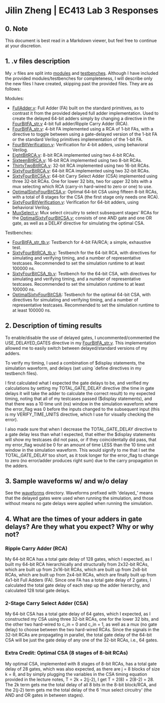# Jilin Zheng | EC413 Lab 3 Responses

## 0. Note

This document is best read in a Markdown viewer, but feel free to continue at your discretion.

## 1. .v files description

My .v files are split into [modules](./modules/) and [testbenches](./testbenches/). Although I have included the provided modules/testbenches for completeness, I will describe only the new files I have created, skipping past the provided files. They are as follows:

Modules:

- [FullAdder.v](./modules/FullAdder.v): Full Adder (FA) built on the standard primitives, as to contrast it from the provided delayed full adder implementation. Used to create the delayed 64-bit adders simply by changing a directive in the [FourBitFA_str.v](./modules/FourBitFA_str.v) 4-bit full adder/Ripple Carry Adder (RCA).
- [FourBitFA_str.v](./modules/FourBitFA_str.v): 4-bit FA implemented using a RCA of 1-bit FAs, with a directive to toggle between using a gate-delayed version of the 1-bit FA or the standard Verilog primitives implementation of the 1-bit FA.
- [FourBitVerification.v](./modules/FourBitVerification.v): Verification for 4-bit adders, using behavioral Verilog.
- [EightBitRCA.v](./modules/EightBitRCA.v): 8-bit RCA implemented using two 4-bit RCAs.
- [SixteenBitRCA.v](./modules/SixteenBitRCA.v): 16-bit RCA implemented using two 8-bit RCAs.
- [ThirtyTwoBitRCA.v](./modules/ThirtyTwoBitRCA.v): 32-bit RCA implemented using two 16-bit RCAs.
- [SixtyFourBitRCA.v](./modules/SixtyFourBitRCA.v): 64-bit RCA implemented using two 32-bit RCAs.
- [SixtyFourBitCSA.v](./modules/SixtyFourBitCSA.v): 64-bit Carry Select Adder (CSA) implemented using three 32-bit RCAs. One for lower 32 bits, two for upper 32 bits with a mux selecting which RCA (carry-in hard-wired to zero or one) to use.
- [OptimalSixtyFourBitCSA.v](./modules/OptimalSixtyFourBitCSA.v): Optimal 64-bit CSA using fifteen 8-bit RCAs, with a total of 8 stages for the CSA (the first stage only needs one RCA).
- [SixtyFourBitVerification.v](./modules/SixtyFourBitVerification.v): Verification for 64-bit adders, using behavioral Verilog.
- [MuxSelect.v](./modules/MuxSelect.v): Mux select circuitry to select subsequent stages' RCAs for the [OptimalSixtyFourBitCSA.v](./modules/OptimalSixtyFourBitCSA.v); consists of one AND gate and one OR gate, as well as a DELAY directive for simulating the optimal CSA.

Testbenches:

- [FourBitFA_str_tb.v](./testbenches/FourBitFA_str_tb.v): Testbench for 4-bit FA/RCA; a simple, exhaustive test.
- [SixtyFourBitRCA_tb.v](./testbenches/SixtyFourBitRCA_tb.v): Testbench for the 64-bit RCA, with directives for simulating and verifying timing, and a number of representative testcases. Recommended to set the simulation runtime to at least 100000 ns.
- [SixtyFourBitCSA_tb.v](./testbenches/SixtyFourBitCSA_tb.v): Testbench for the 64-bit CSA, with directives for simulating and verifying timing, and a number of representative testcases. Recommended to set the simulation runtime to at least 100000 ns.
- [OptimalSixtyFourBitCSA](./testbenches/OptimalSixtyFourBitCSA_tb.v): Testbench for the optimal 64-bit CSA, with directives for simulating and verifying timing, and a number of representative testcases. Recommended to set the simulation runtime to at least 100000 ns.

## 2. Description of timing results

To enable/disable the use of delayed gates, I uncommented/commented the USE_DELAYED_GATES directive in my [FourBitFA_str.v](./modules/FourBitFA_str.v). This implementation allowed me to easily switch between delayed/standard versions of my adders.

To verify my timing, I used a combination of $display statements, the simulation waveform, and delays (set using `define directives in my testbench files).

I first calculated what I expected the gate delays to be, and verified my calculations by setting my TOTAL_GATE_DELAY directive (the time in gate delays it will take the adder to calculate the correct result) to my expected timing, noting that all of my testcases passed ($display statements), and that there was a 10 time unit (ns) window in the simulation waveform where the error_flag was 0 before the inputs changed to the subsequent input (this is my VERIFY_TIME_UNITS directive, which I use for visually checking the error).

I also made sure that when I decrease the TOTAL_GATE_DELAY directive to a gate delay less than what I expected, that either the $display statements will show my testcases did not pass, or if they coincidentally did pass, that my error_flag would be 0 for an amount of time LESS than the 10 time unit window in the simulation waveform. This would signify to me that I set the TOTAL_GATE_DELAY too short, as it took longer for the error_flag to change to zero (no error/adder produces right sum) due to the carry propagation in the adders.

## 3. Sample waveforms w/ and w/o delay

See the [waveforms](./waveforms/) directory. Waveforms prefixed with 'delayed_' means that the delayed gates were used when running the simulation, and those without means no gate delays were applied when running the simulation.

## 4. What are the times of your adders in gate delays? Are they what you expect? Why or why not?

### Ripple Carry Adder (RCA)

My 64-bit RCA has a total gate delay of 128 gates, which I expected, as I built my 64-bit RCA hierarchically and structurally from 2x32-bit RCAs, which are built up from 2x16-bit RCAs, which are built up from 2x8-bit RCAs, which are built up from 2x4-bit RCAs, which are finally built up from 4x1-bit Full Adders (FA). Since one FA has a total gate delay of 2 gates, I calculated the total gate delay of each step up the adder hierarchy, and calculated 128 total gate delays.

### 2-Stage Carry Select Adder (CSA)

My 64-bit CSA has a total gate delay of 64 gates, which I expected, as I constructed my CSA using three 32-bit RCAs, one for the lower 32 bits, and the other two hard-wired to c_in = 0 and c_in = 1, as well as a mux (no gate delay) to choose between the two hard-wired RCAs. Since the signals in the 32-bit RCAs are propagating in parallel, the total gate delay of the 64-bit CSA will be just the gate delay of any one of the 32-bit RCAs, i.e., 64 gates.

### Extra Credit: Optimal CSA (8 stages of 8-bit RCAs)

My optimal CSA, implemented with 8 stages of 8-bit RCAs, has a total gate delay of 28 gates, which was also expected, as there are j = 8 blocks of size k = 8, and by simply plugging the variables in the CSA timing equation provided in the lecture notes, T = 2k + 2(j-2), I get T = 2(8) + 2(8-2) = 28. The 2k term gets me the total delay of all 8 bits in the 8-bit block/RCA, and the 2(j-2) term gets me the total delay of the 6 'mux select circuitry' (the AND and OR gates in between stages).
